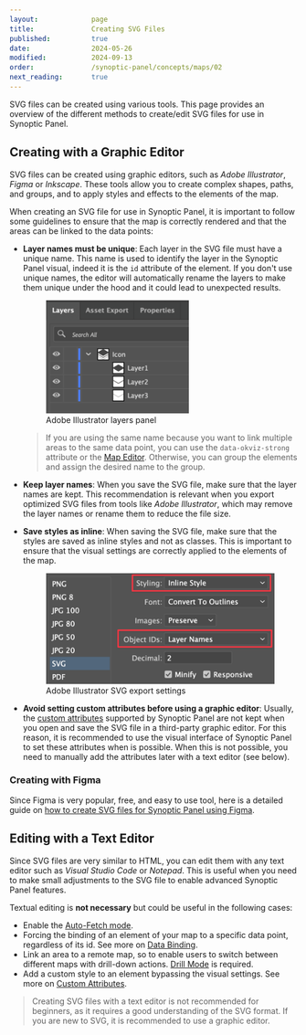 ```yaml
---
layout:             page
title:              Creating SVG Files
published:          true
date:               2024-05-26
modified:           2024-09-13
order:              /synoptic-panel/concepts/maps/02
next_reading:       true
---
```


SVG files can be created using various tools. This page provides an overview of the different methods to create/edit SVG files for use in Synoptic Panel.

## Creating with a Graphic Editor

SVG files can be created using graphic editors, such as *Adobe Illustrator*, *Figma* or *Inkscape*. These tools allow you to create complex shapes, paths, and groups, and to apply styles and effects to the elements of the map.

When creating an SVG file for use in Synoptic Panel, it is important to follow some guidelines to ensure that the map is correctly rendered and that the areas can be linked to the data points:

- **Layer names must be unique**: Each layer in the SVG file must have a unique name. This name is used to identify the layer in the Synoptic Panel visual, indeed it is the `id` attribute of the element. If you don't use unique names, the editor will automatically rename the layers to make them unique under the hood and it could lead to unexpected results. 

    <figure>
        <img src="images/illustrator-layers-panel.png" width="250">
        <figcaption>Adobe Illustrator layers panel</figcaption>
    </figure>
    
    > If you are using the same name because you want to link multiple areas to the same data point, you can use the `data-okviz-strong` attribute or the [Map Editor](../../features/map-editor/index.md). Otherwise, you can group the elements and assign the desired name to the group.

- **Keep layer names**: When you save the SVG file, make sure that the layer names are kept. This recommendation is relevant when you export optimized SVG files from tools like *Adobe Illustrator*, which may remove the layer names or rename them to reduce the file size.

- **Save styles as inline**: When saving the SVG file, make sure that the styles are saved as inline styles and not as classes. This is important to ensure that the visual settings are correctly applied to the elements of the map.

    <figure>
        <img src="images/illustrator-svg-export-settings.png" width="450">
        <figcaption>Adobe Illustrator SVG export settings</figcaption>
    </figure>

- **Avoid setting custom attributes before using a graphic editor**: Usually, the [custom attributes](svg-format.md#custom-attributes) supported by Synoptic Panel are not kept when you open and save the SVG file in a third-party graphic editor. For this reason, it is recommended to use the visual interface of Synoptic Panel to set these attributes when is possible. When this is not possible, you need to manually add the attributes later with a text editor (see below).

### Creating with Figma 

Since Figma is very popular, free, and easy to use tool, here is a detailed guide on [how to create SVG files for Synoptic Panel using Figma](creating-svg-with-figma.md).

## Editing with a Text Editor

Since SVG files are very similar to HTML, you can edit them with any text editor such as *Visual Studio Code* or *Notepad*. This is useful when you need to make small adjustments to the SVG file to enable advanced Synoptic Panel features.

Textual editing is **not necessary** but could be useful in the following cases:

- Enable the [Auto-Fetch mode](../../features/drill-mode.md#auto-fetch-mode).
- Forcing the binding of an element of your map to a specific data point, regardless of its id. See more on [Data Binding](../data-binding.md).
- Link an area to a remote map, so to enable users to switch between different maps with drill-down actions. [Drill Mode](../../features/drill-mode.md) is required.
- Add a custom style to an element bypassing the visual settings. See more on [Custom Attributes](svg-format.md#custom-attributes).

> Creating SVG files with a text editor is not recommended for beginners, as it requires a good understanding of the SVG format. If you are new to SVG, it is recommended to use a graphic editor.
